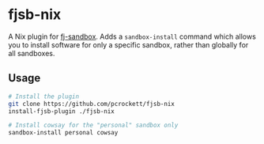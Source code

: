 fjsb-nix
========

A Nix plugin for [fj-sandbox][1]. Adds a `sandbox-install` command which allows you to install software for only a specific sandbox, rather than globally for all sandboxes.

Usage
-----

```bash
# Install the plugin
git clone https://github.com/pcrockett/fjsb-nix
install-fjsb-plugin ./fjsb-nix

# Install cowsay for the "personal" sandbox only
sandbox-install personal cowsay
```

[1]: https://github.com/pcrockett/fj-sandbox
